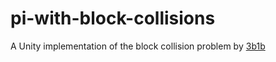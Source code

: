 # pi-with-block-collisions
A Unity implementation of the block collision problem by [3b1b](https://www.youtube.com/watch?v=HEfHFsfGXjs)
